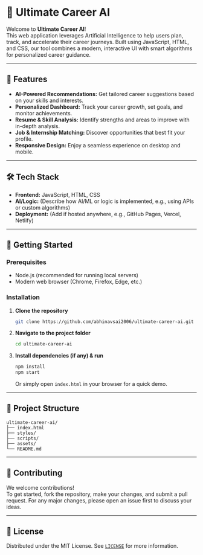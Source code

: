 # 🚀 Ultimate Career AI

Welcome to **Ultimate Career AI**!  
This web application leverages Artificial Intelligence to help users plan, track, and accelerate their career journeys. Built using JavaScript, HTML, and CSS, our tool combines a modern, interactive UI with smart algorithms for personalized career guidance.

---

## 🌟 Features

- **AI-Powered Recommendations:** Get tailored career suggestions based on your skills and interests.
- **Personalized Dashboard:** Track your career growth, set goals, and monitor achievements.
- **Resume & Skill Analysis:** Identify strengths and areas to improve with in-depth analysis.
- **Job & Internship Matching:** Discover opportunities that best fit your profile.
- **Responsive Design:** Enjoy a seamless experience on desktop and mobile.

---

## 🛠️ Tech Stack

- **Frontend:** JavaScript, HTML, CSS
- **AI/Logic:** (Describe how AI/ML or logic is implemented, e.g., using APIs or custom algorithms)
- **Deployment:** (Add if hosted anywhere, e.g., GitHub Pages, Vercel, Netlify)

---

## 🚩 Getting Started

### Prerequisites

- Node.js (recommended for running local servers)
- Modern web browser (Chrome, Firefox, Edge, etc.)

### Installation

1. **Clone the repository**
    ```bash
    git clone https://github.com/abhinavsai2006/ultimate-career-ai.git
    ```
2. **Navigate to the project folder**
    ```bash
    cd ultimate-career-ai
    ```
3. **Install dependencies (if any) & run**
    ```bash
    npm install
    npm start
    ```
   Or simply open `index.html` in your browser for a quick demo.

---

## 📁 Project Structure

```
ultimate-career-ai/
├── index.html
├── styles/
├── scripts/
├── assets/
└── README.md
```

---

## 🤝 Contributing

We welcome contributions!  
To get started, fork the repository, make your changes, and submit a pull request. For any major changes, please open an issue first to discuss your ideas.

---

## 📄 License

Distributed under the MIT License. See [`LICENSE`](LICENSE) for more information.
